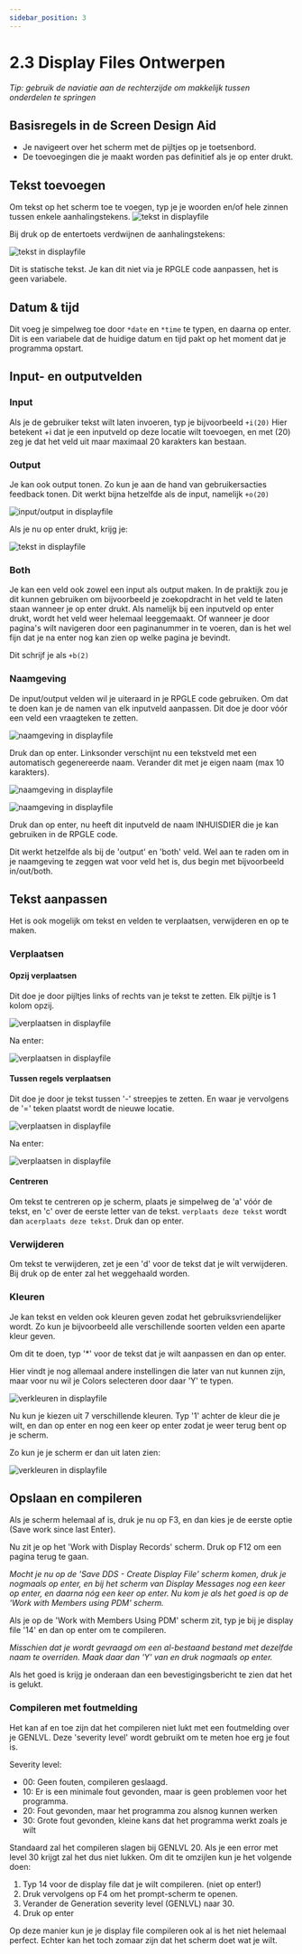 ```yaml
---
sidebar_position: 3
---
```

# 2.3 Display Files Ontwerpen

*Tip: gebruik de naviatie aan de rechterzijde om makkelijk tussen onderdelen te springen*

## Basisregels in de Screen Design Aid
- Je navigeert over het scherm met de pijltjes op je toetsenbord.
- De toevoegingen die je maakt worden pas definitief als je op enter drukt.

## Tekst toevoegen
Om tekst op het scherm toe te voegen, typ je je woorden en/of hele zinnen tussen enkele aanhalingstekens.
![tekst in displayfile](./img/sc9.png)

Bij druk op de entertoets verdwijnen de aanhalingstekens:

![tekst in displayfile](./img/sc10.png)

Dit is statische tekst. Je kan dit niet via je RPGLE code aanpassen, het is geen variabele.

## Datum & tijd

Dit voeg je simpelweg toe door `*date` en `*time` te typen, en daarna op enter. Dit is een variabele dat de huidige datum en tijd pakt op het moment dat je programma opstart.

## Input- en outputvelden

### Input
Als je de gebruiker tekst wilt laten invoeren, typ je bijvoorbeeld `+i(20)`
Hier betekent +i dat je een inputveld op deze locatie wilt toevoegen, en met (20) zeg je dat het veld uit maar maximaal 20 karakters kan bestaan.

### Output
Je kan ook output tonen. Zo kun je aan de hand van gebruikersacties feedback tonen. Dit werkt bijna hetzelfde als de input, namelijk `+o(20)`

![input/output in displayfile](./img/sc11.png)

Als je nu op enter drukt, krijg je:

![tekst in displayfile](./img/sc12.png)

### Both
Je kan een veld ook zowel een input als output maken. In de praktijk zou je dit kunnen gebruiken om bijvoorbeeld je zoekopdracht in het veld te laten staan wanneer je op enter drukt. Als namelijk bij een inputveld op enter drukt, wordt het veld weer helemaal leeggemaakt. Of wanneer je door pagina's wilt navigeren door een paginanummer in te voeren, dan is het wel fijn dat je na enter nog kan zien op welke pagina je bevindt.

Dit schrijf je als `+b(2)`

### Naamgeving
De input/output velden wil je uiteraard in je RPGLE code gebruiken. Om dat te doen kan je de namen van elk inputveld aanpassen. Dit doe je door vóór een veld een vraagteken te zetten.

![naamgeving in displayfile](./img/sc13.png)

Druk dan op enter. Linksonder verschijnt nu een tekstveld met een automatisch gegenereerde naam. Verander dit met je eigen naam (max 10 karakters).


![naamgeving in displayfile](./img/sc14.png)

![naamgeving in displayfile](./img/sc15.png)

Druk dan op enter, nu heeft dit inputveld de naam INHUISDIER die je kan gebruiken in de RPGLE code.

Dit werkt hetzelfde als bij de 'output' en 'both' veld. Wel aan te raden om in je naamgeving te zeggen wat voor veld het is, dus begin met bijvoorbeeld in/out/both.


## Tekst aanpassen

Het is ook mogelijk om tekst en velden te verplaatsen, verwijderen en op te maken.

### Verplaatsen

#### Opzij verplaatsen

Dit doe je door pijltjes links of rechts van je tekst te zetten. Elk pijltje is 1 kolom opzij.

![verplaatsen in displayfile](./img/sc16.png)

Na enter:

![verplaatsen in displayfile](./img/sc17.png)


#### Tussen regels verplaatsen

Dit doe je door je tekst tussen '-' streepjes te zetten. En waar je vervolgens de '=' teken plaatst wordt de nieuwe locatie.

![verplaatsen in displayfile](./img/sc18.png)

Na enter:

![verplaatsen in displayfile](./img/sc19.png)


#### Centreren

Om tekst te centreren op je scherm, plaats je simpelweg de 'a' vóór de tekst, en 'c' over de eerste letter van de tekst. `verplaats deze tekst` wordt dan `acerplaats deze tekst`. Druk dan op enter.


### Verwijderen

Om tekst te verwijderen, zet je een 'd' voor de tekst dat je wilt verwijderen. Bij druk op de enter zal het weggehaald worden.

### Kleuren

Je kan tekst en velden ook kleuren geven zodat het gebruiksvriendelijker wordt. Zo kun je bijvoorbeeld alle verschillende soorten velden een aparte kleur geven.

Om dit te doen, typ '*' voor de tekst dat je wilt aanpassen en dan op enter.

Hier vindt je nog allemaal andere instellingen die later van nut kunnen zijn, maar voor nu wil je Colors selecteren door daar 'Y' te typen.

![verkleuren in displayfile](./img/sc20.png)

Nu kun je kiezen uit 7 verschillende kleuren. Typ '1' achter de kleur die je wilt, en dan op enter en nog een keer op enter zodat je weer terug bent op je scherm.

Zo kun je je scherm er dan uit laten zien:

![verkleuren in displayfile](./img/sc21.png)


## Opslaan en compileren

Als je scherm helemaal af is, druk je nu op F3, en dan kies je de eerste optie (Save work since last Enter).

Nu zit je op het 'Work with Display Records' scherm. Druk op F12 om een pagina terug te gaan.

*Mocht je nu op de 'Save DDS - Create Display File' scherm komen, druk je nogmaals op enter, en bij het scherm van Display Messages nog een keer op enter, en daarna nóg een keer op enter. Nu kom je als het goed is op de 'Work with Members using PDM' scherm.*

Als je op de 'Work with Members Using PDM' scherm zit, typ je bij je display file '14' en dan op enter om te compileren. 

*Misschien dat je wordt gevraagd om een al-bestaand bestand met dezelfde naam te overriden. Maak daar dan 'Y' van en druk nogmaals op enter.*

Als het goed is krijg je onderaan dan een bevestigingsbericht te zien dat het is gelukt.


### Compileren met foutmelding

Het kan af en toe zijn dat het compileren niet lukt met een foutmelding over je GENLVL. Deze 'severity level' wordt gebruikt om te meten hoe erg je fout is.

Severity level:

- 00: Geen fouten, compileren geslaagd.
- 10: Er is een minimale fout gevonden, maar is geen problemen voor het programma.
- 20: Fout gevonden, maar het programma zou alsnog kunnen werken
- 30: Grote fout gevonden, kleine kans dat het programma werkt zoals je wilt

Standaard zal het compileren slagen bij GENLVL 20. Als je een error met level 30 krijgt zal het dus niet lukken. Om dit te omzijlen kun je het volgende doen:

1. Typ 14 voor de display file dat je wilt compileren. (niet op enter!)
2. Druk vervolgens op F4 om het prompt-scherm te openen.
3. Verander de Generation severity level (GENLVL) naar 30.
4. Druk op enter

Op deze manier kun je je display file compileren ook al is het niet helemaal perfect. Echter kan het toch zomaar zijn dat het scherm doet wat je wilt.